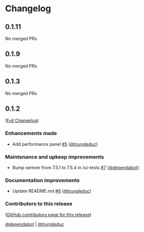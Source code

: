 # Changelog

<!-- <START NEW CHANGELOG ENTRY> -->

## 0.1.11

No merged PRs

<!-- <END NEW CHANGELOG ENTRY> -->

## 0.1.9

No merged PRs

## 0.1.3

No merged PRs

## 0.1.2

([Full Changelog](https://github.com/0011ai/deailab/compare/v0.1.1...3de77acf202e4328875b3a9c817ba9e4f6ad3cc3))

### Enhancements made

- Add performance panel [#5](https://github.com/0011ai/deailab/pull/5) ([@trungleduc](https://github.com/trungleduc))

### Maintenance and upkeep improvements

- Bump semver from 7.5.1 to 7.5.4 in /ui-tests [#7](https://github.com/0011ai/deailab/pull/7) ([@dependabot](https://github.com/dependabot))

### Documentation improvements

- Update README.md [#6](https://github.com/0011ai/deailab/pull/6) ([@trungleduc](https://github.com/trungleduc))

### Contributors to this release

([GitHub contributors page for this release](https://github.com/0011ai/deailab/graphs/contributors?from=2023-07-13&to=2023-08-11&type=c))

[@dependabot](https://github.com/search?q=repo%3A0011ai%2Fdeailab+involves%3Adependabot+updated%3A2023-07-13..2023-08-11&type=Issues) | [@trungleduc](https://github.com/search?q=repo%3A0011ai%2Fdeailab+involves%3Atrungleduc+updated%3A2023-07-13..2023-08-11&type=Issues)
